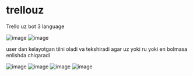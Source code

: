 # trellouz
Trello uz bot 3 language

![image](https://user-images.githubusercontent.com/113756535/219476782-b4fa7b22-3c19-4bdc-9b59-b32975456100.png)
![image](https://user-images.githubusercontent.com/113756535/219476692-3f6105ae-014f-41bb-9f05-f92839995bd3.png)

user dan kelayotgan tilni oladi va tekshiradi agar uz yoki ru yoki en bolmasa enlishda chiqaradi

![image](https://user-images.githubusercontent.com/113756535/219476941-acde564e-8a10-4051-bbaa-76b4003e69cd.png)
![image](https://user-images.githubusercontent.com/113756535/219477143-65297800-b28b-4ca8-83fb-4c72ffc58dfd.png)
![image](https://user-images.githubusercontent.com/113756535/219477825-07b292b1-ed9c-42cd-b5be-cb9785bc2d29.png)
![image](https://user-images.githubusercontent.com/113756535/219477876-a3b658f4-716d-4620-b2af-1bfd3105fec1.png)
